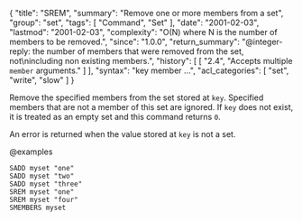 {
  "title": "SREM",
  "summary": "Remove one or more members from a set",
  "group": "set",
  "tags": [
    "Command",
    "Set"
  ],
  "date": "2001-02-03",
  "lastmod": "2001-02-03",
  "complexity": "O(N) where N is the number of members to be removed.",
  "since": "1.0.0",
  "return_summary": "@integer-reply: the number of members that were removed from the set, not\nincluding non existing members.",
  "history": [
    [
      "2.4",
      "Accepts multiple `member` arguments."
    ]
  ],
  "syntax": "key member ...",
  "acl_categories": [
    "set",
    "write",
    "slow"
  ]
}

Remove the specified members from the set stored at `key`.
Specified members that are not a member of this set are ignored.
If `key` does not exist, it is treated as an empty set and this command returns
`0`.

An error is returned when the value stored at `key` is not a set.

@examples

```cli
SADD myset "one"
SADD myset "two"
SADD myset "three"
SREM myset "one"
SREM myset "four"
SMEMBERS myset
```

